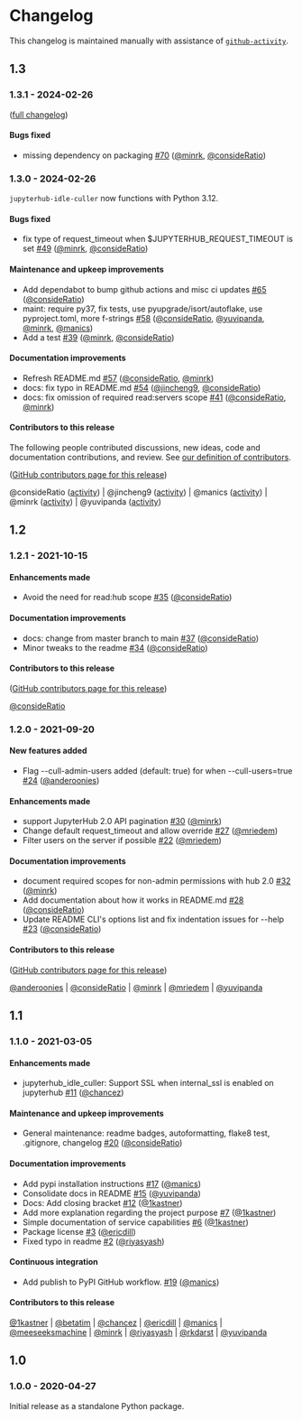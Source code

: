 # Changelog

This changelog is maintained manually with assistance of
[`github-activity`](https://github.com/executablebooks/github-activity).

## 1.3

### 1.3.1 - 2024-02-26

([full changelog](https://github.com/jupyterhub/jupyterhub-idle-culler/compare/1.3.0...1.3.1))

#### Bugs fixed

- missing dependency on packaging [#70](https://github.com/jupyterhub/jupyterhub-idle-culler/pull/70) ([@minrk](https://github.com/minrk), [@consideRatio](https://github.com/consideRatio))

### 1.3.0 - 2024-02-26

`jupyterhub-idle-culler` now functions with Python 3.12.

#### Bugs fixed

- fix type of request_timeout when $JUPYTERHUB_REQUEST_TIMEOUT is set [#49](https://github.com/jupyterhub/jupyterhub-idle-culler/pull/49) ([@minrk](https://github.com/minrk), [@consideRatio](https://github.com/consideRatio))

#### Maintenance and upkeep improvements

- Add dependabot to bump github actions and misc ci updates [#65](https://github.com/jupyterhub/jupyterhub-idle-culler/pull/65) ([@consideRatio](https://github.com/consideRatio))
- maint: require py37, fix tests, use pyupgrade/isort/autoflake, use pyproject.toml, more f-strings [#58](https://github.com/jupyterhub/jupyterhub-idle-culler/pull/58) ([@consideRatio](https://github.com/consideRatio), [@yuvipanda](https://github.com/yuvipanda), [@minrk](https://github.com/minrk), [@manics](https://github.com/manics))
- Add a test [#39](https://github.com/jupyterhub/jupyterhub-idle-culler/pull/39) ([@minrk](https://github.com/minrk), [@consideRatio](https://github.com/consideRatio))

#### Documentation improvements

- Refresh README.md [#57](https://github.com/jupyterhub/jupyterhub-idle-culler/pull/57) ([@consideRatio](https://github.com/consideRatio), [@minrk](https://github.com/minrk))
- docs: fix typo in README.md [#54](https://github.com/jupyterhub/jupyterhub-idle-culler/pull/54) ([@jincheng9](https://github.com/jincheng9), [@consideRatio](https://github.com/consideRatio))
- docs: fix omission of required read:servers scope [#41](https://github.com/jupyterhub/jupyterhub-idle-culler/pull/41) ([@consideRatio](https://github.com/consideRatio), [@minrk](https://github.com/minrk))

#### Contributors to this release

The following people contributed discussions, new ideas, code and documentation contributions, and review.
See [our definition of contributors](https://github-activity.readthedocs.io/en/latest/#how-does-this-tool-define-contributions-in-the-reports).

([GitHub contributors page for this release](https://github.com/jupyterhub/jupyterhub-idle-culler/graphs/contributors?from=2021-10-15&to=2024-02-26&type=c))

@consideRatio ([activity](https://github.com/search?q=repo%3Ajupyterhub%2Fjupyterhub-idle-culler+involves%3AconsideRatio+updated%3A2021-10-15..2024-02-26&type=Issues)) | @jincheng9 ([activity](https://github.com/search?q=repo%3Ajupyterhub%2Fjupyterhub-idle-culler+involves%3Ajincheng9+updated%3A2021-10-15..2024-02-26&type=Issues)) | @manics ([activity](https://github.com/search?q=repo%3Ajupyterhub%2Fjupyterhub-idle-culler+involves%3Amanics+updated%3A2021-10-15..2024-02-26&type=Issues)) | @minrk ([activity](https://github.com/search?q=repo%3Ajupyterhub%2Fjupyterhub-idle-culler+involves%3Aminrk+updated%3A2021-10-15..2024-02-26&type=Issues)) | @yuvipanda ([activity](https://github.com/search?q=repo%3Ajupyterhub%2Fjupyterhub-idle-culler+involves%3Ayuvipanda+updated%3A2021-10-15..2024-02-26&type=Issues))

## 1.2

### 1.2.1 - 2021-10-15

#### Enhancements made

- Avoid the need for read:hub scope [#35](https://github.com/jupyterhub/jupyterhub-idle-culler/pull/35) ([@consideRatio](https://github.com/consideRatio))

#### Documentation improvements

- docs: change from master branch to main [#37](https://github.com/jupyterhub/jupyterhub-idle-culler/pull/37) ([@consideRatio](https://github.com/consideRatio))
- Minor tweaks to the readme [#34](https://github.com/jupyterhub/jupyterhub-idle-culler/pull/34) ([@consideRatio](https://github.com/consideRatio))

#### Contributors to this release

([GitHub contributors page for this release](https://github.com/jupyterhub/jupyterhub-idle-culler/graphs/contributors?from=2021-09-20&to=2021-10-15&type=c))

[@consideRatio](https://github.com/search?q=repo%3Ajupyterhub%2Fjupyterhub-idle-culler+involves%3AconsideRatio+updated%3A2021-09-20..2021-10-15&type=Issues)

### 1.2.0 - 2021-09-20

#### New features added

- Flag --cull-admin-users added (default: true) for when --cull-users=true [#24](https://github.com/jupyterhub/jupyterhub-idle-culler/pull/24) ([@anderoonies](https://github.com/anderoonies))

#### Enhancements made

- support JupyterHub 2.0 API pagination [#30](https://github.com/jupyterhub/jupyterhub-idle-culler/pull/30) ([@minrk](https://github.com/minrk))
- Change default request_timeout and allow override [#27](https://github.com/jupyterhub/jupyterhub-idle-culler/pull/27) ([@mriedem](https://github.com/mriedem))
- Filter users on the server if possible [#22](https://github.com/jupyterhub/jupyterhub-idle-culler/pull/22) ([@mriedem](https://github.com/mriedem))

#### Documentation improvements

- document required scopes for non-admin permissions with hub 2.0 [#32](https://github.com/jupyterhub/jupyterhub-idle-culler/pull/32) ([@minrk](https://github.com/minrk))
- Add documentation about how it works in README.md [#28](https://github.com/jupyterhub/jupyterhub-idle-culler/pull/28) ([@consideRatio](https://github.com/consideRatio))
- Update README CLI's options list and fix indentation issues for --help [#23](https://github.com/jupyterhub/jupyterhub-idle-culler/pull/23) ([@consideRatio](https://github.com/consideRatio))

#### Contributors to this release

([GitHub contributors page for this release](https://github.com/jupyterhub/jupyterhub-idle-culler/graphs/contributors?from=2021-03-05&to=2021-09-20&type=c))

[@anderoonies](https://github.com/search?q=repo%3Ajupyterhub%2Fjupyterhub-idle-culler+involves%3Aanderoonies+updated%3A2021-03-05..2021-09-20&type=Issues) | [@consideRatio](https://github.com/search?q=repo%3Ajupyterhub%2Fjupyterhub-idle-culler+involves%3AconsideRatio+updated%3A2021-03-05..2021-09-20&type=Issues) | [@minrk](https://github.com/search?q=repo%3Ajupyterhub%2Fjupyterhub-idle-culler+involves%3Aminrk+updated%3A2021-03-05..2021-09-20&type=Issues) | [@mriedem](https://github.com/search?q=repo%3Ajupyterhub%2Fjupyterhub-idle-culler+involves%3Amriedem+updated%3A2021-03-05..2021-09-20&type=Issues) | [@yuvipanda](https://github.com/search?q=repo%3Ajupyterhub%2Fjupyterhub-idle-culler+involves%3Ayuvipanda+updated%3A2021-03-05..2021-09-20&type=Issues)

## 1.1

### 1.1.0 - 2021-03-05

#### Enhancements made

- jupyterhub_idle_culler: Support SSL when internal_ssl is enabled on jupyterhub [#11](https://github.com/jupyterhub/jupyterhub-idle-culler/pull/11) ([@chancez](https://github.com/chancez))

#### Maintenance and upkeep improvements

- General maintenance: readme badges, autoformatting, flake8 test, .gitignore, changelog [#20](https://github.com/jupyterhub/jupyterhub-idle-culler/pull/20) ([@consideRatio](https://github.com/consideRatio))

#### Documentation improvements

- Add pypi installation instructions [#17](https://github.com/jupyterhub/jupyterhub-idle-culler/pull/17) ([@manics](https://github.com/manics))
- Consolidate docs in README [#15](https://github.com/jupyterhub/jupyterhub-idle-culler/pull/15) ([@yuvipanda](https://github.com/yuvipanda))
- Docs: Add closing bracket [#12](https://github.com/jupyterhub/jupyterhub-idle-culler/pull/12) ([@1kastner](https://github.com/1kastner))
- Add more explanation regarding the project purpose [#7](https://github.com/jupyterhub/jupyterhub-idle-culler/pull/7) ([@1kastner](https://github.com/1kastner))
- Simple documentation of service capabilities [#6](https://github.com/jupyterhub/jupyterhub-idle-culler/pull/6) ([@1kastner](https://github.com/1kastner))
- Package license [#3](https://github.com/jupyterhub/jupyterhub-idle-culler/pull/3) ([@ericdill](https://github.com/ericdill))
- Fixed typo in readme [#2](https://github.com/jupyterhub/jupyterhub-idle-culler/pull/2) ([@riyasyash](https://github.com/riyasyash))

#### Continuous integration

- Add publish to PyPI GitHub workflow. [#19](https://github.com/jupyterhub/jupyterhub-idle-culler/pull/19) ([@manics](https://github.com/manics))

#### Contributors to this release

[@1kastner](https://github.com/search?q=repo%3Ajupyterhub%2Fjupyterhub-idle-culler+involves%3A1kastner+updated%3A2020-04-28..2021-01-28&type=Issues) | [@betatim](https://github.com/search?q=repo%3Ajupyterhub%2Fjupyterhub-idle-culler+involves%3Abetatim+updated%3A2020-04-28..2021-01-28&type=Issues) | [@chancez](https://github.com/search?q=repo%3Ajupyterhub%2Fjupyterhub-idle-culler+involves%3Achancez+updated%3A2020-04-28..2021-01-28&type=Issues) | [@ericdill](https://github.com/search?q=repo%3Ajupyterhub%2Fjupyterhub-idle-culler+involves%3Aericdill+updated%3A2020-04-28..2021-01-28&type=Issues) | [@manics](https://github.com/search?q=repo%3Ajupyterhub%2Fjupyterhub-idle-culler+involves%3Amanics+updated%3A2020-04-28..2021-01-28&type=Issues) | [@meeseeksmachine](https://github.com/search?q=repo%3Ajupyterhub%2Fjupyterhub-idle-culler+involves%3Ameeseeksmachine+updated%3A2020-04-28..2021-01-28&type=Issues) | [@minrk](https://github.com/search?q=repo%3Ajupyterhub%2Fjupyterhub-idle-culler+involves%3Aminrk+updated%3A2020-04-28..2021-01-28&type=Issues) | [@riyasyash](https://github.com/search?q=repo%3Ajupyterhub%2Fjupyterhub-idle-culler+involves%3Ariyasyash+updated%3A2020-04-28..2021-01-28&type=Issues) | [@rkdarst](https://github.com/search?q=repo%3Ajupyterhub%2Fjupyterhub-idle-culler+involves%3Arkdarst+updated%3A2020-04-28..2021-01-28&type=Issues) | [@yuvipanda](https://github.com/search?q=repo%3Ajupyterhub%2Fjupyterhub-idle-culler+involves%3Ayuvipanda+updated%3A2020-04-28..2021-01-28&type=Issues)

## 1.0

### 1.0.0 - 2020-04-27

Initial release as a standalone Python package.
